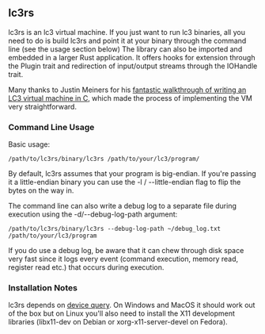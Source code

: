 ## lc3rs

lc3rs is an lc3 virtual machine. If you just want to run lc3 binaries, all you need to do is build lc3rs and point it at your binary through the command line (see the usage section below) The library can also be imported and embedded in a larger Rust application. It offers hooks for extension through the Plugin trait and redirection of input/output streams through the IOHandle trait.

Many thanks to Justin Meiners for his [fantastic walkthrough of writing an LC3 virtual machine in C](https://justinmeiners.github.io/lc3-vm/), which made the process of implementing the VM very straightforward.

### Command Line Usage

Basic usage:

```
/path/to/lc3rs/binary/lc3rs /path/to/your/lc3/program/
```

By default, lc3rs assumes that your program is big-endian. If you're passing it a little-endian binary you can use the -l / --little-endian flag to flip the bytes on the way in.

The command line can also write a debug log to a separate file during execution using the -d/--debug-log-path argument:

```
/path/to/lc3rs/binary/lc3rs --debug-log-path ~/debug_log.txt /path/to/your/lc3/program
```

If you do use a debug log, be aware that it can chew through disk space very fast since it logs every event (command execution, memory read, register read etc.) that occurs during execution.

### Installation Notes

lc3rs depends on [device query](https://github.com/ostrosco/device_query). On Windows and MacOS it should work out of the box but on Linux you'll also need to install the X11 development libraries (libx11-dev on Debian or xorg-x11-server-devel on Fedora).
